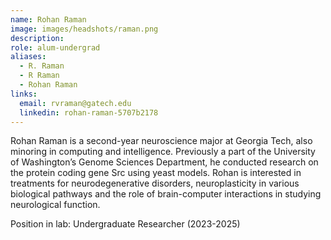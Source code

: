 ```yaml
---
name: Rohan Raman
image: images/headshots/raman.png
description: 
role: alum-undergrad
aliases:
  - R. Raman
  - R Raman
  - Rohan Raman
links:
  email: rvraman@gatech.edu
  linkedin: rohan-raman-5707b2178
---
```


Rohan Raman is a second-year neuroscience major at Georgia Tech, also minoring  in computing and intelligence. Previously a part of the University of Washington’s 
Genome Sciences Department, he conducted research on the protein coding gene Src using yeast models. Rohan is interested in treatments for neurodegenerative 
disorders, neuroplasticity in various biological pathways and the role of brain-computer interactions in studying neurological function. 


Position in lab: Undergraduate Researcher (2023-2025)
